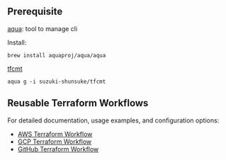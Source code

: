 ## Prerequisite

[aqua](https://aquaproj.github.io/): tool to manage cli 

Install:

```
brew install aquaproj/aqua/aqua
```

[tfcmt](https://suzuki-shunsuke.github.io/tfcmt/)

```
aqua g -i suzuki-shunsuke/tfcmt
```

## Reusable Terraform Workflows

For detailed documentation, usage examples, and configuration options:

- [AWS Terraform Workflow](reusable-terraform-aws.md)
- [GCP Terraform Workflow](reusable-terraform-gcp.md)
- [GitHub Terraform Workflow](reusable-terraform-github.md)
